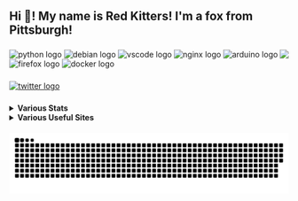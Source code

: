 <h2 align="left">Hi 👋! My name is Red Kitters! I'm a fox from Pittsburgh! </h2>

###

<img align="right" height="150" src="https://avatars.githubusercontent.com/u/23389169?v=4.png"  />

###

<div align="left">
  <img src="https://cdn.jsdelivr.net/gh/devicons/devicon/icons/python/python-original.svg" height="30" width="42" alt="python logo"  />
  <img src="https://cdn.jsdelivr.net/gh/devicons/devicon/icons/debian/debian-original.svg" height="30" width="42" alt="debian logo"  />
  <img src="https://cdn.jsdelivr.net/gh/devicons/devicon/icons/vscode/vscode-original.svg" height="30" width="42" alt="vscode logo"  />
  <img src="https://cdn.jsdelivr.net/gh/devicons/devicon/icons/nginx/nginx-original.svg" height="30" width="42" alt="nginx logo"  />
  <img src="https://cdn.jsdelivr.net/gh/devicons/devicon/icons/arduino/arduino-original.svg" height="30" width="42" alt="arduino logo"  />
  <img src="https://cdn.jsdelivr.net/gh/devicons/devicon/icons/firefox/firefox-original.svg" height="30" width="42" alt="firefox logo"  />
  <img src="https://cdn.jsdelivr.net/gh/devicons/devicon/icons/docker/docker-original.svg" height="30" width="42" alt="docker logo"  />
</div>

###

<div align="left">
  <a href="https://twitter.com/@LakesideMiners" target="_blank">
    <img src="https://img.shields.io/static/v1?message=Twitter&logo=twitter&label=&color=1DA1F2&logoColor=white&labelColor=&style=for-the-badge" height="30" alt="twitter logo"  />
  </a>
</div>

###
<details>
 <summary><b>Various Stats</b></summary>


<!--START_SECTION:waka-->
![Code Time](http://img.shields.io/badge/Code%20Time-138%20hrs%2019%20mins-blue)

![Profile Views](http://img.shields.io/badge/Profile%20Views-2-blue)

**This Week I Spent My Time On** 

```text
⌚︎ Time Zone: America/New_York

Programming Languages: 
INI                      1 hr                ████████████████░░░░░░░░░   63.61% 
Markdown                 16 mins             ████░░░░░░░░░░░░░░░░░░░░░   17.54% 
C++                      11 mins             ███░░░░░░░░░░░░░░░░░░░░░░   12.29% 
JSON                     5 mins              █░░░░░░░░░░░░░░░░░░░░░░░░   6.07% 
Other                    0 secs              ░░░░░░░░░░░░░░░░░░░░░░░░░   0.48%

Editors: 
VS Code                  1 hr 35 mins        █████████████████████████   100.0%

Projects: 
OpenIris                 1 hr 18 mins        ████████████████████░░░░░   82.46% 
FluidPowerNotes          16 mins             ████░░░░░░░░░░░░░░░░░░░░░   17.54%

```

**I Mostly Code in Python** 

```text
Python                   17 repos            ██████████░░░░░░░░░░░░░░░   42.5% 
HTML                     7 repos             ████░░░░░░░░░░░░░░░░░░░░░   17.5% 
JavaScript               5 repos             ███░░░░░░░░░░░░░░░░░░░░░░   12.5% 
C++                      2 repos             █░░░░░░░░░░░░░░░░░░░░░░░░   5.0% 
Vue                      1 repo              ░░░░░░░░░░░░░░░░░░░░░░░░░   2.5%

```



 Last Updated on 23/03/2023 18:34:19 UTC
<!--END_SECTION:waka-->


</details>
<details>
  <summary><b>Various Useful Sites</b></summary>
  
  [Grep.App](https://grep.app/) - Bulk serach git repos, regex support.
  
  [Oh Shit Git!](https://ohshitgit.com/) - For when Git makes you go "Oh Shit!"
  
</details>
  
<br clear="both">

<img src="https://raw.githubusercontent.com/LakesideMiners/LakesideMiners/output/github-contribution-grid-snake-dark.svg" align="center"/>

###
